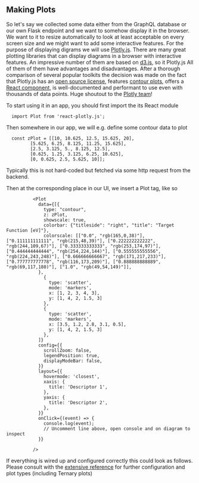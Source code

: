 ## Making Plots

So let's say we collected some data either from the GraphQL database or our own Flask endpoint and we
want to somehow display it in the browser. We want to it to resize automatically to look at least acceptable
on every screen size and we might want to add some interactive features. For the purpose of displaying digrams we will use [Plotly.js](https://plot.ly/javascript/react/). There are many great plotting libraries that can display diagrams in a browser with interactive features. An impressive number of them are based on [d3.js](https://d3js.org/), so it Plotly.js All of them of them have advantages and disadvantages. After a thorough comparison of several popular toolkits the decision was made on the fact that Plotly.js has an [open source license](https://plot.ly/javascript/open-source-announcement/), features [contour plots](https://plot.ly/python/contour-plots/), offers a [React component](https://plot.ly/javascript/react/), is well-documented and performant to use even with thousands of data points. Huge shoutout to the [Plotly team](https://plot.ly/javascript/open-source-announcement/#humans-behind-the-project)!

To start using it in an app, you should first import the its React module

      import Plot from 'react-plotly.js';

Then somewhere in our app, we will e.g. define some contour data to plot


      const zPlot = [[10, 10.625, 12.5, 15.625, 20],
             [5.625, 6.25, 8.125, 11.25, 15.625],
             [2.5, 3.125, 5., 8.125, 12.5],
             [0.625, 1.25, 3.125, 6.25, 10.625],
             [0, 0.625, 2.5, 5.625, 10]];


Typically this is not hard-coded but fetched via some http request from the backend.

Then at the corresponding place in our UI, we insert a Plot tag, like so

              <Plot
                data={[{
                  type: "contour",
                  z: zPlot,
                  showscale: true,
                  colorbar: {"titleside": "right", "title": "Target Function [eV]"},
                  colorscale: [["0.0", "rgb(165,0,38)"], ["0.111111111111", "rgb(215,48,39)"], ["0.222222222222", "rgb(244,109,67)"], ["0.333333333333", "rgb(253,174,97)"], ["0.444444444444", "rgb(254,224,144)"], ["0.555555555556", "rgb(224,243,248)"], ["0.666666666667", "rgb(171,217,233)"], ["0.777777777778", "rgb(116,173,209)"], ["0.888888888889", "rgb(69,117,180)"], ["1.0", "rgb(49,54,149)"]],
                },
                  {
                    type: 'scatter',
                    mode: 'markers',
                    x: [1, 2, 3, 4, 3],
                    y: [1, 4, 2, 1.5, 3]
                  },
                  {
                    type: 'scatter',
                    mode: 'markers',
                    x: [3.5, 1.2, 2.8, 3.1, 0.5],
                    y: [1, 4, 2, 1.5, 3]
                  },
                ]}
                config={{
                  scrollZoom: false,
                  legendPosition: true,
                  displayModeBar: false,
                }}
                layout={{
                  hovermode: 'closest',
                  xaxis: {
                    title: 'Descriptor 1',
                  },
                  yaxis: {
                    title: 'Descriptor 2',
                  },
                }}
                onClick={(event) => {
                  console.log(event);
                  // Uncomment line above, open console and on diagram to inspect
                }}

              />

If everything is wired up and configured correctly this could look as follows. Please consult with the [extensive reference](https://plot.ly/javascript/) for further configuration and plot types (including Ternary plots)

